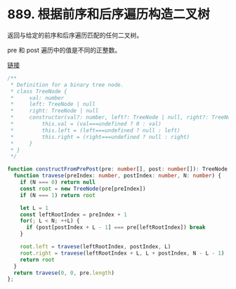 # 889. 根据前序和后序遍历构造二叉树

返回与给定的前序和后序遍历匹配的任何二叉树。

 pre 和 post 遍历中的值是不同的正整数。

[链接](https://leetcode-cn.com/problems/construct-binary-tree-from-preorder-and-postorder-traversal/)

```ts
/**
 * Definition for a binary tree node.
 * class TreeNode {
 *     val: number
 *     left: TreeNode | null
 *     right: TreeNode | null
 *     constructor(val?: number, left?: TreeNode | null, right?: TreeNode | null) {
 *         this.val = (val===undefined ? 0 : val)
 *         this.left = (left===undefined ? null : left)
 *         this.right = (right===undefined ? null : right)
 *     }
 * }
 */

function constructFromPrePost(pre: number[], post: number[]): TreeNode | null {
  function travese(preIndex: number, postIndex: number, N: number) {
    if (N === 0) return null
    const root = new TreeNode(pre[preIndex])
    if (N === 1) return root

    let L = 1
    const leftRootIndex = preIndex + 1
    for(; L < N; ++L) {
      if (post[postIndex + L - 1] === pre[leftRootIndex]) break
    }

    root.left = travese(leftRootIndex, postIndex, L)
    root.right = travese(leftRootIndex + L, L + postIndex, N - L - 1)
    return root
  }
  return travese(0, 0, pre.length)
};
```
